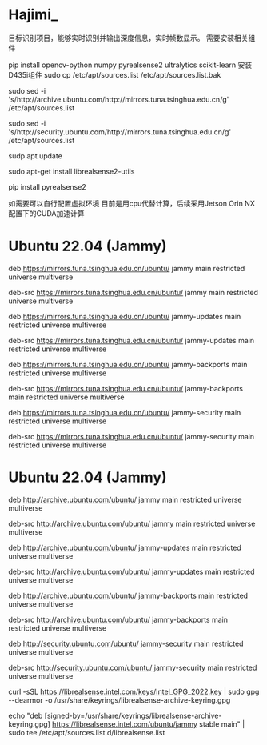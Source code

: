 # Hajimi_
目标识别项目，能够实时识别并输出深度信息，实时帧数显示。
需要安装相关组件

pip install opencv-python numpy pyrealsense2 ultralytics scikit-learn
安装D435i组件
sudo cp /etc/apt/sources.list /etc/apt/sources.list.bak

sudo sed -i 's/http:\/\/archive.ubuntu.com/http:\/\/mirrors.tuna.tsinghua.edu.cn/g' /etc/apt/sources.list

sudo sed -i 's/http:\/\/security.ubuntu.com/http:\/\/mirrors.tuna.tsinghua.edu.cn/g' /etc/apt/sources.list

sudp apt update

sudo apt-get install librealsense2-utils

pip install pyrealsense2


如需要可以自行配置虚拟环境
目前是用cpu代替计算，后续采用Jetson Orin NX配置下的CUDA加速计算



# Ubuntu 22.04 (Jammy)
deb https://mirrors.tuna.tsinghua.edu.cn/ubuntu/ jammy main restricted universe multiverse

deb-src https://mirrors.tuna.tsinghua.edu.cn/ubuntu/ jammy main restricted universe multiverse

deb https://mirrors.tuna.tsinghua.edu.cn/ubuntu/ jammy-updates main restricted universe multiverse

deb-src https://mirrors.tuna.tsinghua.edu.cn/ubuntu/ jammy-updates main restricted universe multiverse

deb https://mirrors.tuna.tsinghua.edu.cn/ubuntu/ jammy-backports main restricted universe multiverse

deb-src https://mirrors.tuna.tsinghua.edu.cn/ubuntu/ jammy-backports main restricted universe multiverse

deb https://mirrors.tuna.tsinghua.edu.cn/ubuntu/ jammy-security main restricted universe multiverse

deb-src https://mirrors.tuna.tsinghua.edu.cn/ubuntu/ jammy-security main restricted universe multiverse

# Ubuntu 22.04 (Jammy)
deb http://archive.ubuntu.com/ubuntu/ jammy main restricted universe multiverse

deb-src http://archive.ubuntu.com/ubuntu/ jammy main restricted universe multiverse

deb http://archive.ubuntu.com/ubuntu/ jammy-updates main restricted universe multiverse

deb-src http://archive.ubuntu.com/ubuntu/ jammy-updates main restricted universe multiverse

deb http://archive.ubuntu.com/ubuntu/ jammy-backports main restricted universe multiverse

deb-src http://archive.ubuntu.com/ubuntu/ jammy-backports main restricted universe multiverse

deb http://security.ubuntu.com/ubuntu/ jammy-security main restricted universe multiverse

deb-src http://security.ubuntu.com/ubuntu/ jammy-security main restricted universe multiverse


curl -sSL https://librealsense.intel.com/keys/Intel_GPG_2022.key | sudo gpg --dearmor -o /usr/share/keyrings/librealsense-archive-keyring.gpg

echo "deb [signed-by=/usr/share/keyrings/librealsense-archive-keyring.gpg] https://librealsense.intel.com/ubuntu/jammy stable main" | sudo tee /etc/apt/sources.list.d/librealsense.list


